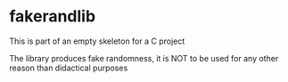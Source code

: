 # fakerandlib

This is part of an empty skeleton for a C project

The library produces fake randomness, it is NOT to be used for any other reason than didactical purposes

